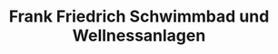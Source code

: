 ---
title: "Frank Friedrich Schwimmbad und Wellnessanlagen"
url: /baden-baden/frank-friedrich-schwimmbad-und-wellnessanlagen/
shop: Pool
---